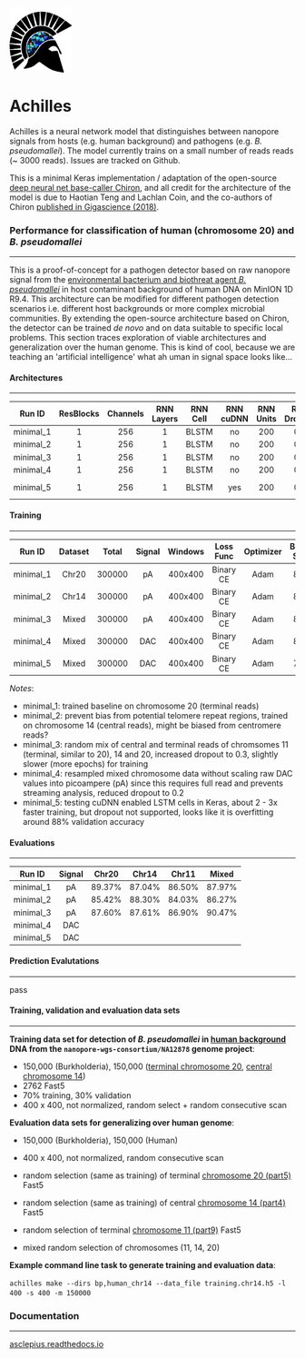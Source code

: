<p align="left"><img src="logo.png" height="115" width="110"></img></p>

# Achilles

Achilles is a neural network model that distinguishes between nanopore signals from hosts (e.g. human background) and pathogens (e.g. *B. pseudomallei*). The model currently trains on a small number of reads reads (~ 3000 reads). Issues are tracked on Github.

This is a minimal Keras implementation / adaptation of the open-source [deep neural net base-caller Chiron](https://github.com/haotianteng/Chiron), and all credit for the architecture of the model is due to Haotian Teng and Lachlan Coin, and the co-authors of Chiron [published in Gigascience (2018)](https://academic.oup.com/gigascience/article/7/5/giy037/4966989).

### Performance for classification of human (chromosome 20) and *B. pseudomallei*
---

This is a proof-of-concept for a pathogen detector based on raw nanopore signal from the [environmental bacterium and biothreat agent *B. pseudomallei*](https://www.ncbi.nlm.nih.gov/pmc/articles/PMC4746747/) in host contaminant background of human DNA on MinION 1D R9.4. This architecture can be modified for different pathogen detection scenarios i.e. different host backgrounds or more complex microbial communities. By extending the open-source architecture based on Chiron, the detector can be trained *de novo* and on data suitable to specific local problems. This section traces exploration of viable architectures and generalization over the human genome. This is kind of cool, because we are teaching an 'artificial intelligence' what ah uman in signal space looks like...

#### Architectures
---

| Run ID    | ResBlocks | Channels | RNN Layers | RNN Cell  | RNN cuDNN | RNN Units | RNN Dropout | Recurrent Dropout | FC Activation  | Classes  | Parameters  | Notes              | 
| :-------: | :-------: | :------: | :--------: | :-------: | :-------: | :-------: | :---------: | :---------------: | :------------: | :------: | :--------:  | :----------------: |
| minimal_1 |  1        | 256      | 1          | BLSTM     | no        | 200       | 0.2         | 0.2               | Softmax        | 2        |  999,778    | -                  |
| minimal_2 |  1        | 256      | 1          | BLSTM     | no        | 200       | 0.2         | 0.2               | Softmax        | 2        |  999,778    | -                  |
| minimal_3 |  1        | 256      | 1          | BLSTM     | no        | 200       | 0.3         | 0.3               | Softmax        | 2        |  999,778    | -                  | 
| minimal_4 |  1        | 256      | 1          | BLSTM     | no        | 200       | 0.2         | 0.2               | Softmax        | 2        |  999,778    | -                  |
| minimal_5 |  1        | 256      | 1          | BLSTM     | yes       | 200       | 0.0         | 0.0               | Softmax        | 2        |  1,001,378  | no dropout         |

#### Training 
---

| Run ID     | Dataset | Total   | Signal  | Windows  | Loss Func | Optimizer  | Batch Size | Epochs | Training  | Validation | 
| :--------: | :-----: | :-----: | :------:| :------: | :------:  | :--------: | :-------:  | :----: | :-------: | :--------: | 
| minimal_1  | Chr20   | 300000  | pA      | 400x400  | Binary CE | Adam       | 800        | 38/40  |  90.78%   | 90.59%     |
| minimal_2  | Chr14   | 300000  | pA      | 400x400  | Binary CE | Adam       | 800        | 38/40  |  91.78%   | 91.26%     |
| minimal_3  | Mixed   | 300000  | pA      | 400x400  | Binary CE | Adam       | 800        | 39/40  |  90.81%   | 90.56%     |
| minimal_4  | Mixed   | 300000  | DAC     | 400x400  | Binary CE | Adam       | 800        | 40/40  |  90.12%   | 89.70%     |
| minimal_5  | Mixed   | 300000  | DAC     | 400x400  | Binary CE | Adam       | 700        | 40/40  |  -        | -          |

*Notes*:

* minimal_1: trained baseline on chromosome 20 (terminal reads)
* minimal_2: prevent bias from potential telomere repeat regions, trained on chromosome 14 (central reads), might be biased from centromere reads?
* minimal_3: random mix of central and terminal reads of chromsomes 11 (terminal, similar to 20), 14 and 20, increased dropout to 0.3, slightly slower (more epochs) for training
* minimal_4: resampled mixed chromosome data without scaling raw DAC values into picoampere (pA) since this requires full read and prevents streaming analysis, reduced dropout to 0.2
* minimal_5: testing cuDNN enabled LSTM cells in Keras, about 2 - 3x faster training, but dropout not supported, looks like it is overfitting around 88% validation accuracy

#### Evaluations
---

| Run ID     | Signal   | Chr20    | Chr14   | Chr11   | Mixed  |
| :--------: | :------: | :------: | :-----: | :-----: | :----: |
| minimal_1  | pA       | 89.37%   | 87.04%  | 86.50%  | 87.97% |
| minimal_2  | pA       | 85.42%   | 88.30%  | 84.03%  | 86.27% |
| minimal_3  | pA       | 87.60%   | 87.61%  | 86.90%  | 90.47% |
| minimal_4  | DAC      |          |         |         |        |
| minimal_5  | DAC      |          |         |         |        |

#### Prediction Evalutations
---

pass

#### Training, validation and evaluation data sets
---

**Training data set for detection of *B. pseudomallei* in [human background](https://github.com/nanopore-wgs-consortium/NA12878/blob/master/Genome.md) DNA from the `nanopore-wgs-consortium/NA12878` genome project**:

* 150,000 (Burkholderia), 150,000 ([terminal chromosome 20](http://s3.amazonaws.com/nanopore-human-wgs/rel3-fast5-chr20.part05.tar), [central chromosome 14](http://s3.amazonaws.com/nanopore-human-wgs/rel3-fast5-chr14.part04.tar))
* 2762 Fast5
* 70% training, 30% validation
* 400 x 400, not normalized, random select + random consecutive scan

**Evaluation data sets for generalizing over human genome**:

* 150,000 (Burkholderia), 150,000 (Human)
* 400 x 400, not normalized, random consecutive scan

* random selection (same as training) of terminal [chromosome 20 (part5)](http://s3.amazonaws.com/nanopore-human-wgs/rel3-fast5-chr20.part05.tar) Fast5
* random selection  (same as training) of central [chromosome 14 (part4)](http://s3.amazonaws.com/nanopore-human-wgs/rel3-fast5-chr14.part04.tar) Fast5
* random selection of terminal [chromosome 11 (part9)](http://s3.amazonaws.com/nanopore-human-wgs/rel3-fast5-chr11.part09.tar) Fast5

* mixed random selection of chromosomes (11, 14, 20)

**Example command line task to generate training and evaluation data**:

`achilles make --dirs bp,human_chr14 --data_file training.chr14.h5 -l 400 -s 400 -m 150000`

### Documentation
---

[asclepius.readthedocs.io](https://asclepius.readthedocs.io)
